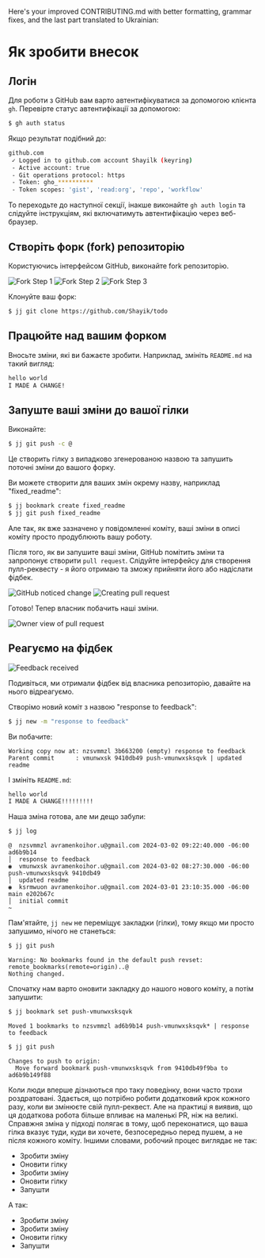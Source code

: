 Here's your improved CONTRIBUTING.md with better formatting, grammar fixes, and the last part translated to Ukrainian:

# Як зробити внесок

## Логін

Для роботи з GitHub вам варто автентифікуватися за допомогою клієнта `gh`.
Перевірте статус автентифікації за допомогою:

```sh
$ gh auth status
```

Якщо результат подібний до:

```sh
github.com
 ✓ Logged in to github.com account Shayilk (keyring)
 - Active account: true
 - Git operations protocol: https
 - Token: gho_**********
 - Token scopes: 'gist', 'read:org', 'repo', 'workflow'
```

То переходьте до наступної секції, інакше виконайте `gh auth login` та слідуйте інструкціям, які включатимуть автентифікацію через веб-браузер.

## Створіть форк (fork) репозиторію

Користуючись інтерфейсом GitHub, виконайте fork репозиторію.

![Fork Step 1](docs/images/contr-original-repo.png)
![Fork Step 2](docs/images/contr-creating-fork.png)
![Fork Step 3](docs/images/contr-fork-repo.png)

Клонуйте ваш форк:

```sh
$ jj git clone https://github.com/Shayik/todo
```

## Працюйте над вашим форком

Вносьте зміни, які ви бажаєте зробити.
Наприклад, змініть `README.md` на такий вигляд:

```md
hello world
I MADE A CHANGE!
```

## Запуште ваші зміни до вашої гілки

Виконайте:

```sh
$ jj git push -c @
```

Це створить гілку з випадково згенерованою назвою та запушить поточні зміни до вашого форку.

Ви можете створити для ваших змін окрему назву, наприклад "fixed_readme":

```sh
$ jj bookmark create fixed_readme
$ jj git push fixed_readme
```

Але так, як вже зазначено у повідомленні коміту, ваші зміни в описі коміту просто продублюють вашу роботу.

Після того, як ви запушите ваші зміни, GitHub помітить зміни та запропонує створити `pull request`.
Слідуйте інтерфейсу для створення пулл-реквесту - я його отримаю та зможу прийняти його або надіслати фідбек.

![GitHub noticed change](docs/images/contr-gh-noticed-change.png)
![Creating pull request](docs/images/creating-pull-from-change.png)

Готово! Тепер власник побачить наші зміни.

![Owner view of pull request](docs/images/contr-owner-view-of-pull.png)

## Реагуємо на фідбек

![Feedback received](docs/images/contr-feedback.png)

Подивіться, ми отримали фідбек від власника репозиторію, давайте на нього відреагуємо.

Створімо новий коміт з назвою "response to feedback":

```sh
$ jj new -m "response to feedback"
```

Ви побачите:

```
Working copy now at: nzsvmmzl 3b663200 (empty) response to feedback
Parent commit      : vmunwxsk 9410db49 push-vmunwxsksqvk | updated readme
```

І змініть `README.md`:

```md
hello world
I MADE A CHANGE!!!!!!!!!
```

Наша зміна готова, але ми дещо забули:

```sh
$ jj log
```

```
@  nzsvmmzl avramenkoihor.u@gmail.com 2024-03-02 09:22:40.000 -06:00 ad6b9b14
│  response to feedback
◉  vmunwxsk avramenkoihor.u@gmail.com 2024-03-02 08:27:30.000 -06:00 push-vmunwxsksqvk 9410db49
│  updated readme
◉  ksrmwuon avramenkoihor.u@gmail.com 2024-03-01 23:10:35.000 -06:00 main e202b67c
│  initial commit
~
```

Пам'ятайте, `jj new` не переміщує закладки (гілки), тому якщо ми просто запушимо, нічого не станеться:

```sh
$ jj git push
```

```
Warning: No bookmarks found in the default push revset: remote_bookmarks(remote=origin)..@
Nothing changed.
```

Спочатку нам варто оновити закладку до нашого нового коміту, а потім запушити:

```sh
$ jj bookmark set push-vmunwxsksqvk
```

```
Moved 1 bookmarks to nzsvmmzl ad6b9b14 push-vmunwxsksqvk* | response to feedback
```

```sh
$ jj git push
```

```
Changes to push to origin:
  Move forward bookmark push-vmunwxsksqvk from 9410db49f9ba to ad6b9b149f88
```

Коли люди вперше дізнаються про таку поведінку, вони часто трохи роздратовані. Здається, що потрібно робити додатковий крок кожного разу, коли ви змінюєте свій пулл-реквест. Але на практиці я виявив, що ця додаткова робота більше впливає на маленькі PR, ніж на великі. Справжня зміна у підході полягає в тому, щоб переконатися, що ваша гілка вказує туди, куди ви хочете, безпосередньо перед пушем, а не після кожного коміту. Іншими словами, робочий процес виглядає не так:

- Зробити зміну
- Оновити гілку
- Зробити зміну
- Оновити гілку
- Запушти

А так:

- Зробити зміну
- Зробити зміну
- Оновити гілку
- Запушти
